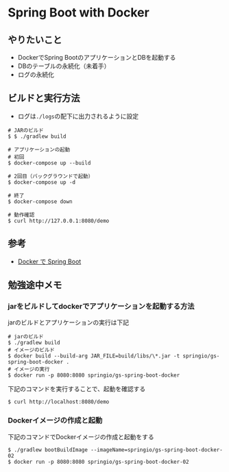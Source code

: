 # Spring Boot with Docker
## やりたいこと
- DockerでSpring BootのアプリケーションとDBを起動する
- DBのテーブルの永続化（未着手）
- ログの永続化

## ビルドと実行方法
- ログは`./logs`の配下に出力されるように設定

```
# JARのビルド
$ $ ./gradlew build

# アプリケーションの起動
# 初回
$ docker-compose up --build

# 2回目（バックグラウンドで起動）
$ docker-compose up -d

# 終了
$ docker-compose down

# 動作確認
$ curl http://127.0.0.1:8080/demo
```

## 参考
- [Docker で Spring Boot](https://spring.pleiades.io/guides/gs/spring-boot-docker/)

## 勉強途中メモ
### jarをビルドしてdockerでアプリケーションを起動する方法

jarのビルドとアプリケーションの実行は下記

```
# jarのビルド
$ ./gradlew build
# イメージのビルド
$ docker build --build-arg JAR_FILE=build/libs/\*.jar -t springio/gs-spring-boot-docker .
# イメージの実行
$ docker run -p 8080:8080 springio/gs-spring-boot-docker
```

下記のコマンドを実行することで、起動を確認する

```
$ curl http://localhost:8080/demo
```

### Dockerイメージの作成と起動
下記のコマンドでDockerイメージの作成と起動をする

```
$ ./gradlew bootBuildImage --imageName=springio/gs-spring-boot-docker-02
$ docker run -p 8080:8080 springio/gs-spring-boot-docker-02
```